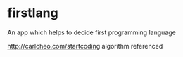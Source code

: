 # firstlang
An app which helps to decide first programming language

http://carlcheo.com/startcoding algorithm referenced
